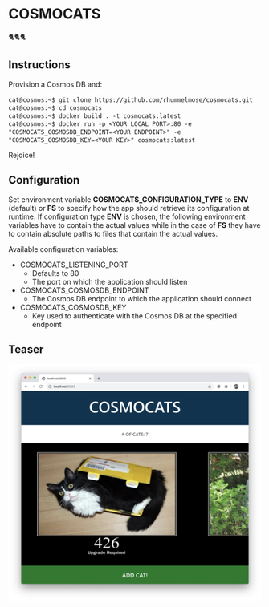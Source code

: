 # COSMOCATS
🐈🐈🐈
## Instructions
Provision a Cosmos DB and:
```console
cat@cosmos:~$ git clone https://github.com/rhummelmose/cosmocats.git
cat@cosmos:~$ cd cosmocats
cat@cosmos:~$ docker build . -t cosmocats:latest
cat@cosmos:~$ docker run -p <YOUR LOCAL PORT>:80 -e "COSMOCATS_COSMOSDB_ENDPOINT=<YOUR ENDPOINT>" -e "COSMOCATS_COSMOSDB_KEY=<YOUR KEY>" cosmocats:latest
```
Rejoice!
## Configuration
Set environment variable **COSMOCATS_CONFIGURATION_TYPE** to **ENV** (default) or **FS** to specify how the app should retrieve its configuration at runtime. If configuration type **ENV** is chosen, the following environment variables have to contain the actual values while in the case of **FS** they have to contain absolute paths to files that contain the actual values.

Available configuration variables:
* COSMOCATS_LISTENING_PORT
  * Defaults to 80
  * The port on which the application should listen
* COSMOCATS_COSMOSDB_ENDPOINT
  * The Cosmos DB endpoint to which the application should connect
* COSMOCATS_COSMOSDB_KEY
  * Key used to authenticate with the Cosmos DB at the specified endpoint

## Teaser
![Screenshot](https://raw.githubusercontent.com/rhummelmose/cosmocats/master/resources/screenshot.png)
